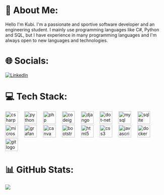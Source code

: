 # 💫 About Me:
Hello I'm Kubi. I'm a passionate and sportive software developer and an engineering student. I mainly use programming languages like C#, Python and SQL, but I have experience in many programming languages and I'm always open to new languages and technologies.

# 🌐 Socials:
[![LinkedIn](https://img.shields.io/badge/LinkedIn-%230077B5.svg?logo=linkedin&logoColor=white)](https://linkedin.com/in/kubilay-birer-988361239) 

# 💻 Tech Stack:
<div align="left">
  <img src="https://cdn.jsdelivr.net/gh/devicons/devicon/icons/csharp/csharp-original.svg" height="40" alt="csharp logo"  title="C#"/>
  <img width="12" />
  <img src="https://cdn.jsdelivr.net/gh/devicons/devicon/icons/python/python-original.svg" height="40" alt="python logo" title="PYTHON"/>
  <img width="12" />
   <img src="https://cdn.jsdelivr.net/gh/devicons/devicon/icons/php/php-original.svg" height="40" alt="php logo"  />
  <img width="12" />
  <img src="https://cdn.jsdelivr.net/gh/devicons/devicon/icons/codeigniter/codeigniter-plain.svg" height="40" alt="codeigniter logo"  />
  <img width="12" />
  <img src="https://skillicons.dev/icons?i=django" height="40" alt="django logo" title="DJANGO"/>
  <img width="12" />
  <img src="https://skillicons.dev/icons?i=dotnet" height="40" alt="dot-net logo" title=".NET"/>
  <img width="12" />
  <img src="https://cdn.jsdelivr.net/gh/devicons/devicon/icons/mysql/mysql-original.svg" height="40" alt="mysql logo"  title="MYSQL"/>
  <img width="12" />
  <img src="https://cdn.jsdelivr.net/gh/devicons/devicon/icons/sqlite/sqlite-original.svg" height="40" alt="sqlite logo"  title="SQLITE"/>
  <img width="12" />
  <img src="https://cdn.simpleicons.org/microsoftsqlserver/CC2927" height="40" alt="microsoftsqlserver logo" title="MSSQL"/>
  <img width="12" />
  <img src="https://cdn.jsdelivr.net/gh/devicons/devicon/icons/grafana/grafana-original.svg" height="40" alt="grafana logo"  title="GRAFANA"/>
  <img width="12" />
  <img src="https://cdn.jsdelivr.net/gh/devicons/devicon/icons/canva/canva-original.svg" height="40" alt="canva logo"  title="CANVA"/>
  <img width="12" />
  <img src="https://cdn.jsdelivr.net/gh/devicons/devicon/icons/bootstrap/bootstrap-original.svg" height="40" alt="bootstrap logo"  title="BOOTSTRAP"/>
  <img width="12" />
  <img src="https://cdn.jsdelivr.net/gh/devicons/devicon/icons/html5/html5-original.svg" height="40" alt="html5 logo"  title="HTML"/>
  <img width="12" />
  <img src="https://cdn.jsdelivr.net/gh/devicons/devicon/icons/css3/css3-original.svg" height="40" alt="css3 logo"  title="CSS"/> 
  <img width="12" /> 
  <img src="https://cdn.jsdelivr.net/gh/devicons/devicon/icons/javascript/javascript-original.svg" height="40" alt="javascript logo"  title="JAVASCRIPT"/>
  <img width="12" /> 
  <img src="https://skillicons.dev/icons?i=docker" height="40" alt="docker logo"  title="DOCKER"/>
  <img width="12" /> 
  <img src="https://cdn.jsdelivr.net/gh/devicons/devicon/icons/git/git-original.svg" height="40" alt="git logo" title="GIT"/>
</div>

###

# 📊 GitHub Stats:
![](https://github-readme-stats-cyb8h8p74-kubicix.vercel.app/api/top-langs/?username=kubicix&theme=tokyonight&hide_border=true&include_all_commits=true&count_private=true&layout=compact)



